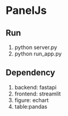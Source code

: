 # PanelJs

## Run
1. python server.py
2. python run_app.py


## Dependency
1. backend: fastapi
2. frontend: streamlit
3. figure: echart
4. table:pandas
